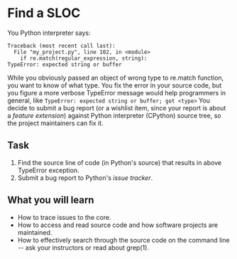 
Find a SLOC
===========

You Python interpreter says:
```
Traceback (most recent call last):
  File "my_project.py", line 102, in <module>
    if re.match(regular_expression, string):
TypeError: expected string or buffer
```
While you obviously passed an object of wrong type to re.match function,
you want to know of what type. You fix the error in your source code,
but you figure a more verbose TypeError message would help programmers
in general, like
```TypeError: expected string or buffer; got <type>```
You decide to submit a bug report (or a wishlist item, since your report
is about a _feature extension_) against Python interpreter (CPython) source
tree, so the project maintainers can fix it.

Task
----
1. Find the source line of code (in Python's source) that results in above TypeError exception.
2. Submit a bug report to Python's _issue tracker_.

What you will learn
-------------------
* How to trace issues to the core.
* How to access and read source code and how software projects are maintained.
* How to effectively search through the source code on the command line -- ask your instructors or read about grep(1).
